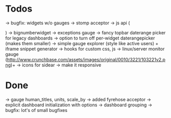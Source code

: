 Todos
=====

  → bugfix: widgets w/o gauges
  → stomp acceptor
  → js api (<div data-gauge="...">)
  → bignumberwidget
  → exceptions gauge
  → fancy topbar daterange picker for legacy dashboards
  → option to turn off per-widget daterangepicker (makes them smaller)
  → simple gauge explorer (style like active users) + iframe snippet generator
  → hooks for custom css, js
  → linux/server monitor gauge (http://www.crunchbase.com/assets/images/original/0010/3221/103221v2.png)+ 
  → icons for sidear
  → make it responsive

Done
====

  → gauge human_titles, units, scale_by
  → added fyrehose acceptor
  → explicit dashboard initialization with options -> dashboard grouping
  → bugfix: lot's of small bugfixes
